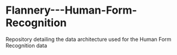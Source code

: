 # Flannery---Human-Form-Recognition
Repository detailing the data architecture used for the Human Form Recognition data
